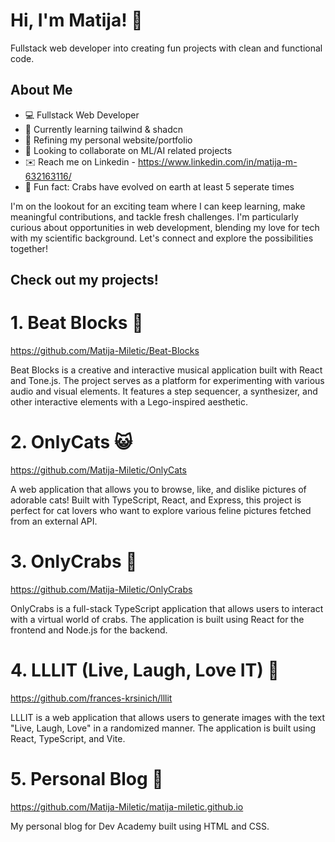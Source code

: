 # Hi, I'm Matija! 🌟  

Fullstack web developer into creating fun projects with clean and functional code.   


## About Me

- 💻 Fullstack Web Developer
- 🌱 Currently learning tailwind & shadcn
- 🧬 Refining my personal website/portfolio
- 👀 Looking to collaborate on ML/AI related projects
- ✉️ Reach me on Linkedin - https://www.linkedin.com/in/matija-m-632163116/
- 🤯 Fun fact: Crabs have evolved on earth at least 5 seperate times


I'm on the lookout for an exciting team where I can keep learning, make meaningful contributions, and tackle fresh challenges. I'm particularly curious about opportunities in web development, blending my love for tech with my scientific background. Let's connect and explore the possibilities together!  


## Check out my projects!


# 1. Beat Blocks 🎼
https://github.com/Matija-Miletic/Beat-Blocks

Beat Blocks is a creative and interactive musical application built with React and Tone.js. The project serves as a platform for experimenting with various audio and visual elements. It features a step sequencer, a synthesizer, and other interactive elements with a Lego-inspired aesthetic.  

# 2. OnlyCats 😺
https://github.com/Matija-Miletic/OnlyCats

A web application that allows you to browse, like, and dislike pictures of adorable cats! Built with TypeScript, React, and Express, this project is perfect for cat lovers who want to explore various feline pictures fetched from an external API.  

# 3. OnlyCrabs 🦀
https://github.com/Matija-Miletic/OnlyCrabs

OnlyCrabs is a full-stack TypeScript application that allows users to interact with a virtual world of crabs. The application is built using React for the frontend and Node.js for the backend. 

# 4. LLLIT (Live, Laugh, Love IT) 🍷
https://github.com/frances-krsinich/lllit

LLLIT is a web application that allows users to generate images with the text "Live, Laugh, Love" in a randomized manner. The application is built using React, TypeScript, and Vite.  

# 5. Personal Blog 📜
https://github.com/Matija-Miletic/matija-miletic.github.io

My personal blog for Dev Academy built using HTML and CSS.  
